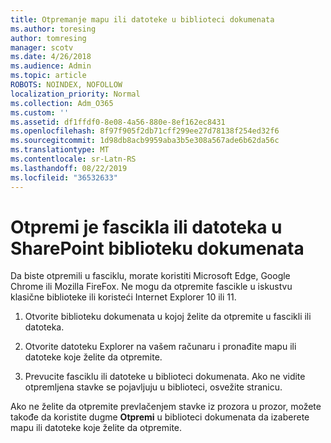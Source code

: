 ```yaml
---
title: Otpremanje mapu ili datoteke u biblioteci dokumenata
ms.author: toresing
author: tomresing
manager: scotv
ms.date: 4/26/2018
ms.audience: Admin
ms.topic: article
ROBOTS: NOINDEX, NOFOLLOW
localization_priority: Normal
ms.collection: Adm_O365
ms.custom: ''
ms.assetid: df1ffdf0-8e08-4a56-880e-8ef162ec8431
ms.openlocfilehash: 8f97f905f2db71cff299ee27d78138f254ed32f6
ms.sourcegitcommit: 1d98db8acb9959aba3b5e308a567ade6b62da56c
ms.translationtype: MT
ms.contentlocale: sr-Latn-RS
ms.lasthandoff: 08/22/2019
ms.locfileid: "36532633"
---
```

# <a name="upload-a-folder-or-files-to-a-sharepoint-document-library"></a>Otpremi je fascikla ili datoteka u SharePoint biblioteku dokumenata

Da biste otpremili u fasciklu, morate koristiti Microsoft Edge, Google Chrome ili Mozilla FireFox. Ne mogu da otpremite fascikle u iskustvu klasične biblioteke ili koristeći Internet Explorer 10 ili 11.
  
1. Otvorite biblioteku dokumenata u kojoj želite da otpremite u fascikli ili datoteka.
    
2. Otvorite datoteku Explorer na vašem računaru i pronađite mapu ili datoteke koje želite da otpremite.
    
3. Prevucite fasciklu ili datoteke u biblioteci dokumenata. Ako ne vidite otpremljena stavke se pojavljuju u biblioteci, osvežite stranicu. 
    
Ako ne želite da otpremite prevlačenjem stavke iz prozora u prozor, možete takođe da koristite dugme **Otpremi** u biblioteci dokumenata da izaberete mapu ili datoteke koje želite da otpremite. 
  

